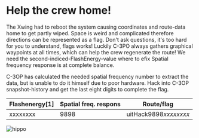 # Help the crew home!

The Xwing had to reboot the system causing coordinates and route-data home to get 
partly wiped.
Space is weird and complicated therefore directions can be represented as a flag. Don't ask questions, it's too hard for you to understand, flags works!
Luckily C-3PO always gathers graphical waypoints at all times, which can help the crew regenerate the route!
We need the second-indiced-FlashEnergy-value where to efix Spatial frequency response is at complete balance.


C-3OP has calculated the needed spatial frequency number to extract the data, but is unable to do it himself due to poor hardware.
Hack into C-3OP snapshot-history and get the last eight digits to complete the flag. 




 Flashenergy[1]| Spatial freq. respons| Route/flag
--- | --- | ---
 xxxxxxxx| 9898 | uitHack9898*xxxxxxxx*

![hippo](https://media.giphy.com/media/xTiIzjS5VKWJzNGIUw/giphy.gif)
